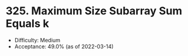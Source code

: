 # 325. Maximum Size Subarray Sum Equals k
- Difficulty: Medium
- Acceptance: 49.0% (as of 2022-03-14)
